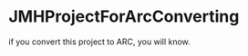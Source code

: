 JMHProjectForArcConverting
==========================

if you convert this project to ARC, you will know.
